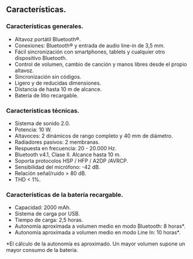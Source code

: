 ## Características.

### Características generales.
*	Altavoz portátil Bluetooth®.
*	Conexiones: Bluetooth® y entrada de audio line-in de 3,5 mm.
*	Fácil sincronización con smartphones, tablets y cualquier otro dispositivo Bluetooth.
*	Control de volumen, cambio de canción y manos libres desde el propio altavoz.
*	Sincronización sin códigos.
*	Ligero y de reducidas dimensiones.
*	Distancia de hasta 10 m de alcance.
*	Batería de litio recargable.

### Características técnicas.

*	Sistema de sonido 2.0.
*	Potencia: 10 W.
* Altavoces: 2 dinámicos de rango completo y 40 mm de diámetro.
* Radiadores pasivos: 2 membranas.
*	Respuesta en frecuencia: 20 - 20.000 Hz.
*	Bluetooth v4.1, Clase II. Alcance hasta 10 m.
*	Soporta protocolos HSP / HFP / A2DP /AVRCP.
*	Sensibilidad del micrófono: -42 dB.
*	Relación señal/ruido > 80 dB.
*	THD < 1%.

### Características de la batería recargable.
*	Capacidad: 2000 mAh.
*	Sistema de carga por USB.
*	Tiempo de carga: 2,5 horas.
*	Autonomía aproximada a volumen medio en modo Bluetooth: 8 horas*.
*	Autonomía aproximada a volumen medio en modo Line In: 10 horas*.

 *El cálculo de la autonomía es aproximado. Un mayor volumen supone un mayor consumo de la batería.


